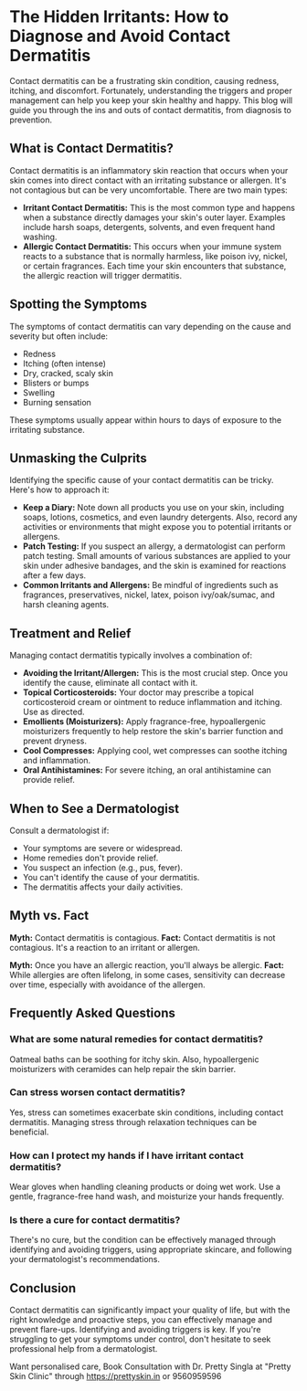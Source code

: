 # The Hidden Irritants: How to Diagnose and Avoid Contact Dermatitis

Contact dermatitis can be a frustrating skin condition, causing redness, itching, and discomfort. Fortunately, understanding the triggers and proper management can help you keep your skin healthy and happy. This blog will guide you through the ins and outs of contact dermatitis, from diagnosis to prevention.

## What is Contact Dermatitis?

Contact dermatitis is an inflammatory skin reaction that occurs when your skin comes into direct contact with an irritating substance or allergen. It's not contagious but can be very uncomfortable. There are two main types:

*   **Irritant Contact Dermatitis:** This is the most common type and happens when a substance directly damages your skin's outer layer. Examples include harsh soaps, detergents, solvents, and even frequent hand washing.
*   **Allergic Contact Dermatitis:** This occurs when your immune system reacts to a substance that is normally harmless, like poison ivy, nickel, or certain fragrances. Each time your skin encounters that substance, the allergic reaction will trigger dermatitis.

## Spotting the Symptoms

The symptoms of contact dermatitis can vary depending on the cause and severity but often include:

*   Redness
*   Itching (often intense)
*   Dry, cracked, scaly skin
*   Blisters or bumps
*   Swelling
*   Burning sensation

These symptoms usually appear within hours to days of exposure to the irritating substance.

## Unmasking the Culprits

Identifying the specific cause of your contact dermatitis can be tricky. Here's how to approach it:

*   **Keep a Diary:** Note down all products you use on your skin, including soaps, lotions, cosmetics, and even laundry detergents. Also, record any activities or environments that might expose you to potential irritants or allergens.
*   **Patch Testing:** If you suspect an allergy, a dermatologist can perform patch testing. Small amounts of various substances are applied to your skin under adhesive bandages, and the skin is examined for reactions after a few days.
*   **Common Irritants and Allergens:** Be mindful of ingredients such as fragrances, preservatives, nickel, latex, poison ivy/oak/sumac, and harsh cleaning agents.

## Treatment and Relief

Managing contact dermatitis typically involves a combination of:

*   **Avoiding the Irritant/Allergen:** This is the most crucial step. Once you identify the cause, eliminate all contact with it.
*   **Topical Corticosteroids:** Your doctor may prescribe a topical corticosteroid cream or ointment to reduce inflammation and itching. Use as directed.
*   **Emollients (Moisturizers):** Apply fragrance-free, hypoallergenic moisturizers frequently to help restore the skin's barrier function and prevent dryness.
*   **Cool Compresses:** Applying cool, wet compresses can soothe itching and inflammation.
*   **Oral Antihistamines:** For severe itching, an oral antihistamine can provide relief.

## When to See a Dermatologist

Consult a dermatologist if:

*   Your symptoms are severe or widespread.
*   Home remedies don't provide relief.
*   You suspect an infection (e.g., pus, fever).
*   You can't identify the cause of your dermatitis.
*   The dermatitis affects your daily activities.

## Myth vs. Fact

**Myth:** Contact dermatitis is contagious.
**Fact:** Contact dermatitis is not contagious. It's a reaction to an irritant or allergen.

**Myth:** Once you have an allergic reaction, you'll always be allergic.
**Fact:** While allergies are often lifelong, in some cases, sensitivity can decrease over time, especially with avoidance of the allergen.

## Frequently Asked Questions

### What are some natural remedies for contact dermatitis?

Oatmeal baths can be soothing for itchy skin. Also, hypoallergenic moisturizers with ceramides can help repair the skin barrier.

### Can stress worsen contact dermatitis?

Yes, stress can sometimes exacerbate skin conditions, including contact dermatitis. Managing stress through relaxation techniques can be beneficial.

### How can I protect my hands if I have irritant contact dermatitis?

Wear gloves when handling cleaning products or doing wet work. Use a gentle, fragrance-free hand wash, and moisturize your hands frequently.

### Is there a cure for contact dermatitis?

There's no cure, but the condition can be effectively managed through identifying and avoiding triggers, using appropriate skincare, and following your dermatologist's recommendations.

## Conclusion

Contact dermatitis can significantly impact your quality of life, but with the right knowledge and proactive steps, you can effectively manage and prevent flare-ups. Identifying and avoiding triggers is key. If you're struggling to get your symptoms under control, don't hesitate to seek professional help from a dermatologist.

Want personalised care, Book Consultation with Dr. Pretty Singla at "Pretty Skin Clinic" through https://prettyskin.in or 9560959596
